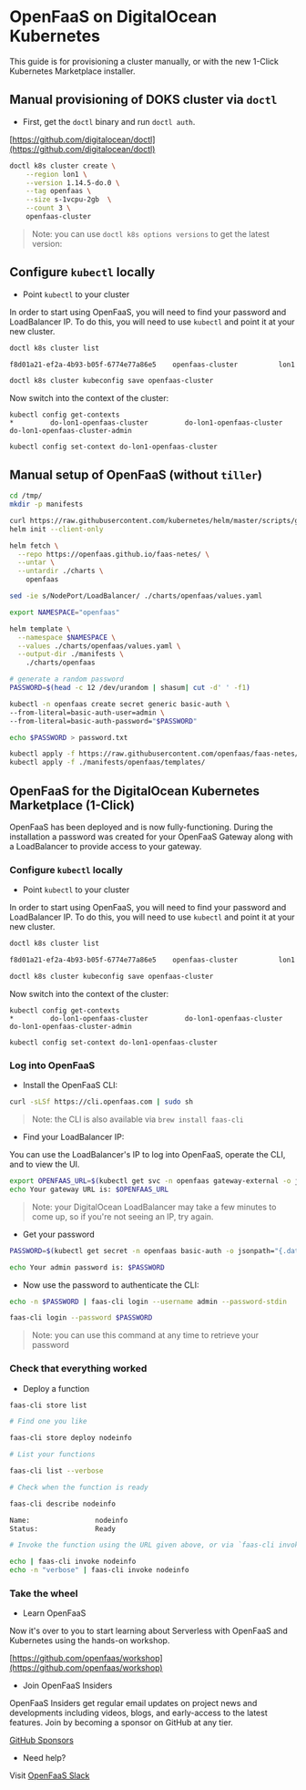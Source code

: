 # OpenFaaS on DigitalOcean Kubernetes

This guide is for provisioning a cluster manually, or with the new 1-Click Kubernetes Marketplace installer.

## Manual provisioning of DOKS cluster via `doctl`

* First, get the `doctl` binary and run `doctl auth`.

[https://github.com/digitalocean/doctl](https://github.com/digitalocean/doctl)


```sh
doctl k8s cluster create \
    --region lon1 \
    --version 1.14.5-do.0 \
    --tag openfaas \
    --size s-1vcpu-2gb  \
    --count 3 \
    openfaas-cluster
```

> Note: you can use `doctl k8s options versions` to get the latest version:

## Configure `kubectl` locally

* Point `kubectl` to your cluster

In order to start using OpenFaaS, you will need to find your password and LoadBalancer IP. To do this, you will need to use `kubectl` and point it at your new cluster.

```sh
doctl k8s cluster list

f8d01a21-ef2a-4b93-b05f-6774e77a86e5    openfaas-cluster          lon1      1.14.5-do.0    running    openfaas-cluster-default-pool

doctl k8s cluster kubeconfig save openfaas-cluster

```

Now switch into the context of the cluster:

```
kubectl config get-contexts
*         do-lon1-openfaas-cluster         do-lon1-openfaas-cluster         do-lon1-openfaas-cluster-admin         

kubectl config set-context do-lon1-openfaas-cluster
```

## Manual setup of OpenFaaS (without `tiller`)

```sh
cd /tmp/
mkdir -p manifests

curl https://raw.githubusercontent.com/kubernetes/helm/master/scripts/get | bash
helm init --client-only

helm fetch \
  --repo https://openfaas.github.io/faas-netes/ \
  --untar \
  --untardir ./charts \
    openfaas

sed -ie s/NodePort/LoadBalancer/ ./charts/openfaas/values.yaml

export NAMESPACE="openfaas"

helm template \
  --namespace $NAMESPACE \
  --values ./charts/openfaas/values.yaml \
  --output-dir ./manifests \
    ./charts/openfaas

# generate a random password
PASSWORD=$(head -c 12 /dev/urandom | shasum| cut -d' ' -f1)

kubectl -n openfaas create secret generic basic-auth \
--from-literal=basic-auth-user=admin \
--from-literal=basic-auth-password="$PASSWORD"

echo $PASSWORD > password.txt

kubectl apply -f https://raw.githubusercontent.com/openfaas/faas-netes/master/namespaces.yml
kubectl apply -f ./manifests/openfaas/templates/
```

## OpenFaaS for the DigitalOcean Kubernetes Marketplace (1-Click)

OpenFaaS has been deployed and is now fully-functioning. During the installation a password was created for your OpenFaaS Gateway along with a LoadBalancer to provide access to your gateway.

### Configure `kubectl` locally

* Point `kubectl` to your cluster

In order to start using OpenFaaS, you will need to find your password and LoadBalancer IP. To do this, you will need to use `kubectl` and point it at your new cluster.

```sh
doctl k8s cluster list

f8d01a21-ef2a-4b93-b05f-6774e77a86e5    openfaas-cluster          lon1      1.14.5-do.0    running    openfaas-cluster-default-pool

doctl k8s cluster kubeconfig save openfaas-cluster

```

Now switch into the context of the cluster:

```
kubectl config get-contexts
*         do-lon1-openfaas-cluster         do-lon1-openfaas-cluster         do-lon1-openfaas-cluster-admin         

kubectl config set-context do-lon1-openfaas-cluster
```

### Log into OpenFaaS

* Install the OpenFaaS CLI:

```sh
curl -sLSf https://cli.openfaas.com | sudo sh
```

> Note: the CLI is also available via `brew install faas-cli`

* Find your LoadBalancer IP:

You can use the LoadBalancer's IP to log into OpenFaaS, operate the CLI, and to view the UI.

```sh
export OPENFAAS_URL=$(kubectl get svc -n openfaas gateway-external -o jsonpath='{.status.loadBalancer.ingress[*].ip}'):8080
echo Your gateway URL is: $OPENFAAS_URL
```

>  Note: your DigitalOcean LoadBalancer may take a few minutes to come up, so if you're not seeing an IP, try again.

* Get your password

```sh
PASSWORD=$(kubectl get secret -n openfaas basic-auth -o jsonpath="{.data.basic-auth-password}" | base64 --decode; echo)

echo Your admin password is: $PASSWORD
```

* Now use the password to authenticate the CLI:

```sh
echo -n $PASSWORD | faas-cli login --username admin --password-stdin

faas-cli login --password $PASSWORD
```

> Note: you can use this command at any time to retrieve your password

### Check that everything worked

* Deploy a function

```sh
faas-cli store list

# Find one you like

faas-cli store deploy nodeinfo

# List your functions

faas-cli list --verbose

# Check when the function is ready

faas-cli describe nodeinfo

Name:                nodeinfo
Status:              Ready

# Invoke the function using the URL given above, or via `faas-cli invoke`

echo | faas-cli invoke nodeinfo
echo -n "verbose" | faas-cli invoke nodeinfo
```

### Take the wheel

* Learn OpenFaaS

Now it's over to you to start learning about Serverless with OpenFaaS and Kubernetes using the hands-on workshop.

[https://github.com/openfaas/workshop](https://github.com/openfaas/workshop)

* Join OpenFaaS Insiders

OpenFaaS Insiders get regular email updates on project news and developments including videos, blogs, and early-access to the latest features. Join by becoming a sponsor on GitHub at any tier.

[GitHub Sponsors](https://github.com/users/alexellis/sponsorship)

* Need help?

Visit [OpenFaaS Slack](https://slack.openfaas.io/)
